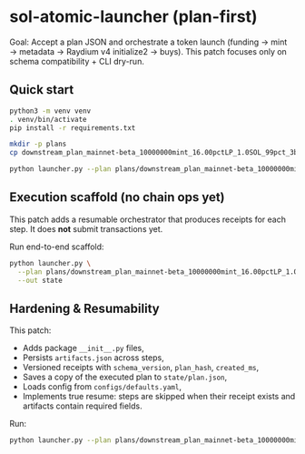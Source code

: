 # sol-atomic-launcher (plan-first)

Goal: Accept a plan JSON and orchestrate a token launch (funding → mint → metadata → Raydium v4 initialize2 → buys).
This patch focuses only on schema compatibility + CLI dry-run.

## Quick start

```bash
python3 -m venv venv
. venv/bin/activate
pip install -r requirements.txt

mkdir -p plans
cp downstream_plan_mainnet-beta_10000000mint_16.00pctLP_1.0SOL_99pct_3buys.json plans/

python launcher.py --plan plans/downstream_plan_mainnet-beta_10000000mint_16.00pctLP_1.0SOL_99pct_3buys.json --dry-run
```
## Execution scaffold (no chain ops yet)

This patch adds a resumable orchestrator that produces receipts for each step. It does **not** submit transactions yet.

Run end-to-end scaffold:

```bash
python launcher.py \
  --plan plans/downstream_plan_mainnet-beta_10000000mint_16.00pctLP_1.0SOL_99pct_3buys.json \
  --out state
```
## Hardening & Resumability

This patch:
- Adds package `__init__.py` files,
- Persists `artifacts.json` across steps,
- Versioned receipts with `schema_version`, `plan_hash`, `created_ms`,
- Saves a copy of the executed plan to `state/plan.json`,
- Loads config from `configs/defaults.yaml`,
- Implements true resume: steps are skipped when their receipt exists and artifacts contain required fields.

Run:
```bash
python launcher.py --plan plans/downstream_plan_mainnet-beta_10000000mint_16.00pctLP_1.0SOL_99pct_3buys.json --out state
```
